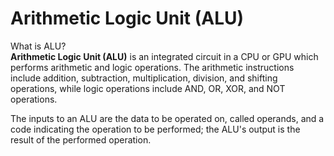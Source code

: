 # Arithmetic Logic Unit (ALU)

What is ALU?
\
**Arithmetic Logic Unit (ALU)** is an integrated circuit in a CPU or GPU which performs arithmetic and logic operations. The arithmetic instructions include addition, subtraction, multiplication, division, and shifting operations, while logic operations include AND, OR, XOR, and NOT operations.

The inputs to an ALU are the data to be operated on, called operands, and a code indicating the operation to be performed; the ALU's output is the result of the performed operation.
